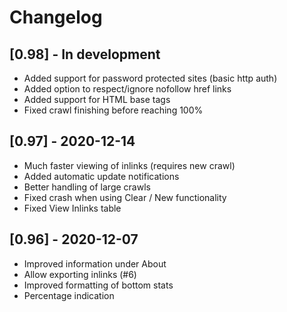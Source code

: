 # Changelog

## [0.98] - In development
- Added support for password protected sites (basic http auth)
- Added option to respect/ignore nofollow href links
- Added support for HTML base tags
- Fixed crawl finishing before reaching 100%


## [0.97] - 2020-12-14
- Much faster viewing of inlinks (requires new crawl)
- Added automatic update notifications
- Better handling of large crawls
- Fixed crash when using Clear / New functionality
- Fixed View Inlinks table


## [0.96] - 2020-12-07

- Improved information under About
- Allow exporting inlinks (#6)
- Improved formatting of bottom stats
- Percentage indication